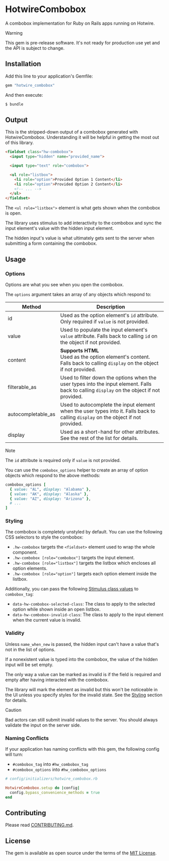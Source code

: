 # HotwireCombobox

A combobox implementation for Ruby on Rails apps running on Hotwire.

> [!WARNING]
> This gem is pre-release software. It's not ready for production use yet and the API is subject to change.

## Installation

Add this line to your application's Gemfile:

```ruby
gem "hotwire_combobox"
```

And then execute:
```bash
$ bundle
```

## Output

This is the stripped-down output of a combobox generated with HotwireCombobox. Understanding it will be helpful in getting the most out of this library.

```html
<fieldset class="hw-combobox">
  <input type="hidden" name="provided_name">

  <input type="text" role="combobox">

  <ul role="listbox">
    <li role="option">Provided Option 1 Content</li>
    <li role="option">Provided Option 2 Content</li>
    <!-- ... -->
  </ul>
</fieldset>
```

The `<ul role="listbox">` element is what gets shown when the combobox is open.

The library uses stimulus to add interactivity to the combobox and sync the input element's value with the hidden input element.

The hidden input's value is what ultimately gets sent to the server when submitting a form containing the combobox.

## Usage

### Options

Options are what you see when you open the combobox.

The `options` argument takes an array of any objects which respond to:

| Method             | Description                                                                                                                                |
|--------------------|--------------------------------------------------------------------------------------------------------------------------------------------|
| id                 | Used as the option element's `id` attribute. Only required if `value` is not provided.                                                     |
| value              | Used to populate the input element's `value` attribute. Falls back to calling `id` on the object if not provided.                          |
| content            | **Supports HTML** <br> Used as the option element's content. Falls back to calling `display` on the object if not provided.                |
| filterable_as      | Used to filter down the options when the user types into the input element. Falls back to calling `display` on the object if not provided. |
| autocompletable_as | Used to autocomplete the input element when the user types into it. Falls back to calling `display` on the object if not provided.         |
| display            | Used as a short-hand for other attributes. See the rest of the list for details.                                                           |

> [!NOTE]
> The `id` attribute is required only if `value` is not provided.

You can use the `combobox_options` helper to create an array of option objects which respond to the above methods:

```ruby
combobox_options [
  { value: "AL", display: "Alabama" },
  { value: "AK", display: "Alaska" },
  { value: "AZ", display: "Arizona" },
  # ...
]
```

### Styling

The combobox is completely unstyled by default. You can use the following CSS selectors to style the combobox:

* `.hw-combobox` targets the `<fieldset>` element used to wrap the whole component.
* `.hw-combobox [role="combobox"]` targets the input element.
* `.hw-combobox [role="listbox"]` targets the listbox which encloses all option elements.
* `.hw-combobox [role="option"]` targets each option element inside the listbox.

Additionally, you can pass the following [Stimulus class values](https://stimulus.hotwired.dev/reference/css-classes) to `combobox_tag`:

* `data-hw-combobox-selected-class`: The class to apply to the selected option while shown inside an open listbox.
* `data-hw-combobox-invalid-class`: The class to apply to the input element when the current value is invalid.

### Validity

Unless `name_when_new` is passed, the hidden input can't have a value that's not in the list of options.

If a nonexistent value is typed into the combobox, the value of the hidden input will be set empty.

The only way a value can be marked as invalid is if the field is required and empty after having interacted with the combobox.

The library will mark the element as invalid but this won't be noticeable in the UI unless you specify styles for the invalid state. See the [Styling](#styling) section for details.

> [!CAUTION]
> Bad actors can still submit invalid values to the server. You should always validate the input on the server side.

### Naming Conflicts

If your application has naming conflicts with this gem, the following config will turn:

* `#combobox_tag` into `#hw_combobox_tag`
* `#combobox_options` into `#hw_combobox_options`

```ruby
# config/initializers/hotwire_combobox.rb

HotwireCombobox.setup do |config|
  config.bypass_convenience_methods = true
end
```

## Contributing

Please read [CONTRIBUTING.md](./CONTRIBUTING.md).

## License

The gem is available as open source under the terms of the [MIT License](https://opensource.org/licenses/MIT).
